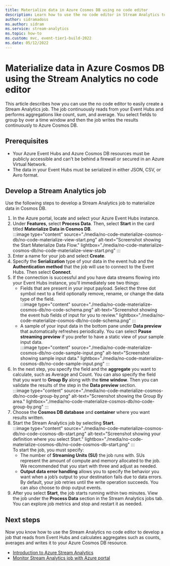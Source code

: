 ```yaml
---
title: Materialize data in Azure Cosmos DB using no code editor
description: Learn how to use the no code editor in Stream Analytics to materialize data from Event Hubs to Cosmos DB.
author: sidramadoss
ms.author: sidram
ms.service: stream-analytics
ms.topic: how-to
ms.custom: mvc, event-tier1-build-2022
ms.date: 05/12/2022
---
```

# Materialize data in Azure Cosmos DB using the Stream Analytics no code editor

This article describes how you can use the no code editor to easily create a Stream Analytics job. The job continuously reads from your Event Hubs and performs aggregations like count, sum, and average. You select fields to group by over a time window and then the job writes the results continuously to Azure Cosmos DB.

## Prerequisites

* Your Azure Event Hubs and Azure Cosmos DB resources must be publicly accessible and can't be behind a firewall or secured in an Azure Virtual Network.
* The data in your Event Hubs must be serialized in either JSON, CSV, or Avro format.

## Develop a Stream Analytics job

Use the following steps to develop a Stream Analytics job to materialize data in Cosmos DB.

1. In the Azure portal, locate and select your Azure Event Hubs instance.
2.	Under **Features**, select **Process Data**. Then, select **Start** in the card titled **Materialize Data in Cosmos DB**.  
    :::image type="content" source="./media/no-code-materialize-cosmos-db/no-code-materialize-view-start.png" alt-text="Screenshot showing the Start Materialize Data Flow." lightbox="./media/no-code-materialize-cosmos-db/no-code-materialize-view-start.png" :::
3.	Enter a name for your job and select **Create**.
4.	Specify the **Serialization** type of your data in the event hub and the **Authentication method** that the job will use to connect to the Event Hubs. Then select **Connect**.
5.	If the connection is successful and you have data streams flowing into your Event Hubs instance, you'll immediately see two things:
    -  Fields that are present in your input payload. Select the three dot symbol next to a field optionally remove, rename, or change the data type of the field.  
        :::image type="content" source="./media/no-code-materialize-cosmos-db/no-code-schema.png" alt-text="Screenshot showing the event hub fields of input for you to review." lightbox="./media/no-code-materialize-cosmos-db/no-code-schema.png" :::    
    - A sample of your input data in the bottom pane under **Data preview** that automatically refreshes periodically. You can select **Pause streaming preview** if you prefer to have a static view of your sample input data.  
        :::image type="content" source="./media/no-code-materialize-cosmos-db/no-code-sample-input.png" alt-text="Screenshot showing sample input data." lightbox="./media/no-code-materialize-cosmos-db/no-code-sample-input.png" :::
6.	In the next step, you specify the field and the **aggregate** you want to calculate, such as Average and Count. You can also specify the field that you want to **Group By** along with the **time window**. Then you can validate the results of the step in the **Data preview** section.  
    :::image type="content" source="./media/no-code-materialize-cosmos-db/no-code-group-by.png" alt-text="Screenshot showing the Group By area." lightbox="./media/no-code-materialize-cosmos-db/no-code-group-by.png" :::
7.	Choose the **Cosmos DB database** and **container** where you want results written.
8.	Start the Stream Analytics job by selecting **Start**.  
    :::image type="content" source="./media/no-code-materialize-cosmos-db/no-code-cosmos-db-start.png" alt-text="Screenshot showing your definition where you select Start." lightbox="./media/no-code-materialize-cosmos-db/no-code-cosmos-db-start.png" :::  
To start the job, you must specify:
    -  The number of **Streaming Units (SU)** the job runs with. SUs represent the amount of compute and memory allocated to the job. We recommended that you start with three and adjust as needed.
    - **Output data error handling** allows you to specify the behavior you want when a job’s output to your destination fails due to data errors. By default, your job retries until the write operation succeeds. You can also choose to drop  output events.
9.	After you select **Start**, the job starts running within two minutes. View the job under the **Process Data** section in the Stream Analytics jobs tab. You can explore job metrics and stop and restart it as needed.

## Next steps

Now you know how to use the Stream Analytics no code editor to develop a job that reads from Event Hubs and calculates aggregates such as counts, averages and writes it to your Azure Cosmos DB resource.

* [Introduction to Azure Stream Analytics](stream-analytics-introduction.md)
* [Monitor Stream Analytics job with Azure portal](./stream-analytics-monitoring.md)
